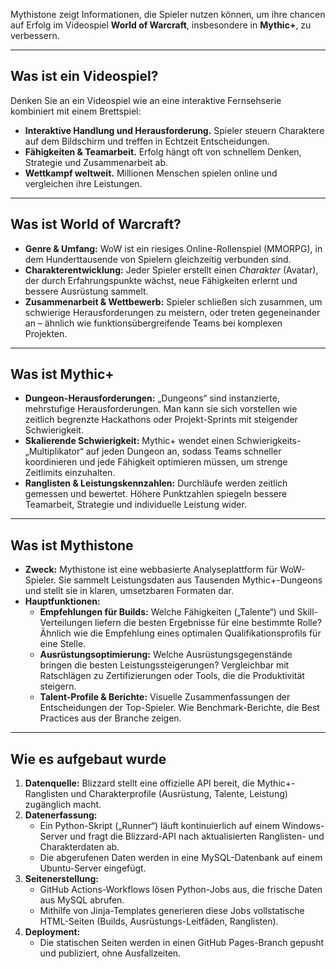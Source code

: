 Mythistone zeigt Informationen, die Spieler nutzen können, um ihre chancen auf Erfolg im Videospiel **World of Warcraft**, insbesondere in **Mythic+**, zu verbessern.

---

## Was ist ein Videospiel?

Denken Sie an ein Videospiel wie an eine interaktive Fernsehserie kombiniert mit einem Brettspiel: 
 
- **Interaktive Handlung und Herausforderung.** Spieler steuern Charaktere auf dem Bildschirm und treffen in Echtzeit Entscheidungen.  
- **Fähigkeiten & Teamarbeit.** Erfolg hängt oft von schnellem Denken, Strategie und Zusammenarbeit ab.  
- **Wettkampf weltweit.** Millionen Menschen spielen online und vergleichen ihre Leistungen.

---

## Was ist World of Warcraft?

- **Genre & Umfang:** WoW ist ein riesiges Online-Rollenspiel (MMORPG), in dem Hunderttausende von Spielern gleichzeitig verbunden sind.  
- **Charakterentwicklung:** Jeder Spieler erstellt einen _Charakter_ (Avatar), der durch Erfahrungspunkte wächst, neue Fähigkeiten erlernt und bessere Ausrüstung sammelt.  
- **Zusammenarbeit & Wettbewerb:** Spieler schließen sich zusammen, um schwierige Herausforderungen zu meistern, oder treten gegeneinander an – ähnlich wie funktionsübergreifende Teams bei komplexen Projekten.

---

## Was ist Mythic+

- **Dungeon-Herausforderungen:** „Dungeons“ sind instanzierte, mehrstufige Herausforderungen. Man kann sie sich vorstellen wie zeitlich begrenzte Hackathons oder Projekt-Sprints mit steigender Schwierigkeit.  
- **Skalierende Schwierigkeit:** Mythic+ wendet einen Schwierigkeits-„Multiplikator“ auf jeden Dungeon an, sodass Teams schneller koordinieren und jede Fähigkeit optimieren müssen, um strenge Zeitlimits einzuhalten.  
- **Ranglisten & Leistungskennzahlen:** Durchläufe werden zeitlich gemessen und bewertet. Höhere Punktzahlen spiegeln bessere Teamarbeit, Strategie und individuelle Leistung wider.

---

## Was ist Mythistone

- **Zweck:** Mythistone ist eine webbasierte Analyseplattform für WoW-Spieler. Sie sammelt Leistungsdaten aus Tausenden Mythic+-Dungeons und stellt sie in klaren, umsetzbaren Formaten dar.  
- **Hauptfunktionen:**
    - **Empfehlungen für Builds:** Welche Fähigkeiten („Talente“) und Skill-Verteilungen liefern die besten Ergebnisse für eine bestimmte Rolle? Ähnlich wie die Empfehlung eines optimalen Qualifikationsprofils für eine Stelle.  
    - **Ausrüstungsoptimierung:** Welche Ausrüstungsgegenstände bringen die besten Leistungssteigerungen? Vergleichbar mit Ratschlägen zu Zertifizierungen oder Tools, die die Produktivität steigern.  
    - **Talent-Profile & Berichte:** Visuelle Zusammenfassungen der Entscheidungen der Top-Spieler. Wie Benchmark-Berichte, die Best Practices aus der Branche zeigen.

---

## Wie es aufgebaut wurde

1. **Datenquelle:** Blizzard stellt eine offizielle API bereit, die Mythic+-Ranglisten und Charakterprofile (Ausrüstung, Talente, Leistung) zugänglich macht.  
2. **Datenerfassung:**
     - Ein Python-Skript („Runner“) läuft kontinuierlich auf einem Windows-Server und fragt die Blizzard-API nach aktualisierten Ranglisten- und Charakterdaten ab.  
     - Die abgerufenen Daten werden in eine MySQL-Datenbank auf einem Ubuntu-Server eingefügt.  
3. **Seitenerstellung:**
     - GitHub Actions-Workflows lösen Python-Jobs aus, die frische Daten aus MySQL abrufen.  
     - Mithilfe von Jinja-Templates generieren diese Jobs vollstatische HTML-Seiten (Builds, Ausrüstungs-Leitfäden, Ranglisten).  
4. **Deployment:**
     - Die statischen Seiten werden in einen GitHub Pages-Branch gepusht und publiziert, ohne Ausfallzeiten.
